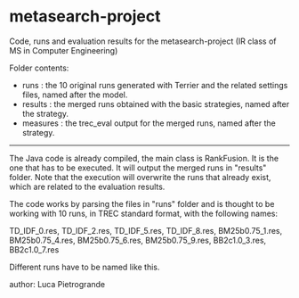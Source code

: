 # metasearch-project
Code, runs and evaluation results for the metasearch-project (IR class of MS in Computer Engineering)

Folder contents:

- runs : the 10 original runs generated with Terrier and the related settings files, named after the model.
- results : the merged runs obtained with the basic strategies, named after the strategy.
- measures : the trec_eval output for the merged runs, named after the strategy.

---------------------------------------------------------------------------------------------------------------------

The Java code is already compiled, the main class is RankFusion. It is the one that has to be executed. It will output the merged runs in "results" folder. Note that the execution will overwrite the runs that already exist, which are related to the evaluation results.

The code works by parsing the files in "runs" folder and is thought to be working with 10 runs, in TREC standard format, with the following names:

TD_IDF_0.res, TD_IDF_2.res, TD_IDF_5.res, TD_IDF_8.res, BM25b0.75_1.res, BM25b0.75_4.res, BM25b0.75_6.res, BM25b0.75_9.res, BB2c1.0_3.res, BB2c1.0_7.res

Different runs have to be named like this.

author: Luca Pietrogrande
